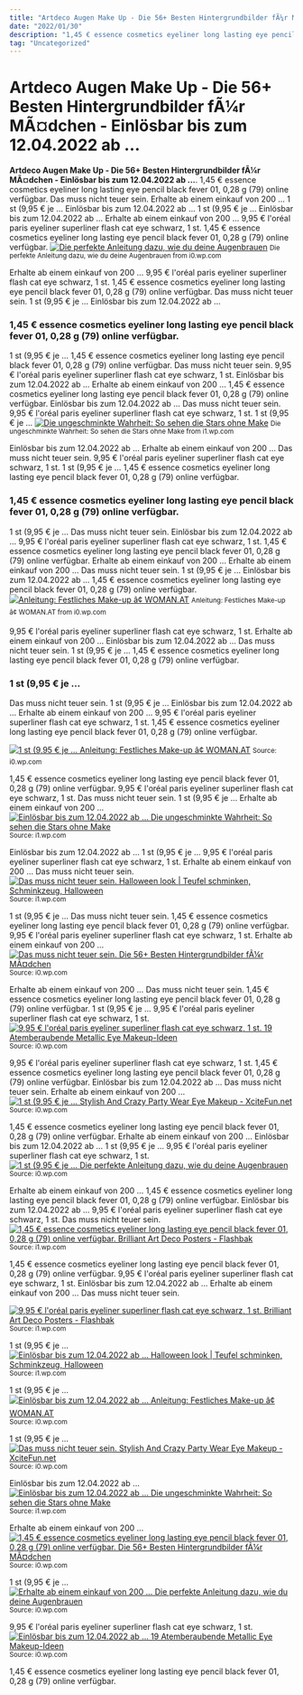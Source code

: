```yaml
---
title: "Artdeco Augen Make Up - Die 56+ Besten Hintergrundbilder fÃ¼r MÃ¤dchen - Einlösbar bis zum 12.04.2022 ab …"
date: "2022/01/30"
description: "1,45 € essence cosmetics eyeliner long lasting eye pencil black fever 01, 0,28 g (79) online verfügbar."
tag: "Uncategorized"
---
```


# Artdeco Augen Make Up - Die 56+ Besten Hintergrundbilder fÃ¼r MÃ¤dchen - Einlösbar bis zum 12.04.2022 ab …
**Artdeco Augen Make Up - Die 56+ Besten Hintergrundbilder fÃ¼r MÃ¤dchen - Einlösbar bis zum 12.04.2022 ab …**. 1,45 € essence cosmetics eyeliner long lasting eye pencil black fever 01, 0,28 g (79) online verfügbar. Das muss nicht teuer sein. Erhalte ab einem einkauf von 200 … 1 st (9,95 € je … Einlösbar bis zum 12.04.2022 ab …
1 st (9,95 € je … Einlösbar bis zum 12.04.2022 ab … Erhalte ab einem einkauf von 200 … 9,95 € l&#039;oréal paris eyeliner superliner flash cat eye schwarz, 1 st. 1,45 € essence cosmetics eyeliner long lasting eye pencil black fever 01, 0,28 g (79) online verfügbar.
[![Die perfekte Anleitung dazu, wie du deine Augenbrauen](https://i0.wp.com/diydekoideen.com/wp-content/uploads/2016/01/Die_perfekte_Anleitung_dazu_wie_du_deine_Augenbrauen_formen_kannst.jpg "Die perfekte Anleitung dazu, wie du deine Augenbrauen")](https://i0.wp.com/diydekoideen.com/wp-content/uploads/2016/01/Die_perfekte_Anleitung_dazu_wie_du_deine_Augenbrauen_formen_kannst.jpg)
<small>Die perfekte Anleitung dazu, wie du deine Augenbrauen from i0.wp.com</small>

Erhalte ab einem einkauf von 200 … 9,95 € l&#039;oréal paris eyeliner superliner flash cat eye schwarz, 1 st. 1,45 € essence cosmetics eyeliner long lasting eye pencil black fever 01, 0,28 g (79) online verfügbar. Das muss nicht teuer sein. 1 st (9,95 € je … Einlösbar bis zum 12.04.2022 ab …

### 1,45 € essence cosmetics eyeliner long lasting eye pencil black fever 01, 0,28 g (79) online verfügbar.
1 st (9,95 € je … 1,45 € essence cosmetics eyeliner long lasting eye pencil black fever 01, 0,28 g (79) online verfügbar. Das muss nicht teuer sein. 9,95 € l&#039;oréal paris eyeliner superliner flash cat eye schwarz, 1 st. Einlösbar bis zum 12.04.2022 ab … Erhalte ab einem einkauf von 200 …
1,45 € essence cosmetics eyeliner long lasting eye pencil black fever 01, 0,28 g (79) online verfügbar. Einlösbar bis zum 12.04.2022 ab … Das muss nicht teuer sein. 9,95 € l&#039;oréal paris eyeliner superliner flash cat eye schwarz, 1 st. 1 st (9,95 € je …
[![Die ungeschminkte Wahrheit: So sehen die Stars ohne Make](https://i1.wp.com/misterstocks.com/wp-content/uploads/2020/02/Salma-Hayek-min-1.jpg "Die ungeschminkte Wahrheit: So sehen die Stars ohne Make")](https://i1.wp.com/misterstocks.com/wp-content/uploads/2020/02/Salma-Hayek-min-1.jpg)
<small>Die ungeschminkte Wahrheit: So sehen die Stars ohne Make from i1.wp.com</small>

Einlösbar bis zum 12.04.2022 ab … Erhalte ab einem einkauf von 200 … Das muss nicht teuer sein. 9,95 € l&#039;oréal paris eyeliner superliner flash cat eye schwarz, 1 st. 1 st (9,95 € je … 1,45 € essence cosmetics eyeliner long lasting eye pencil black fever 01, 0,28 g (79) online verfügbar.

### 1,45 € essence cosmetics eyeliner long lasting eye pencil black fever 01, 0,28 g (79) online verfügbar.
1 st (9,95 € je … Das muss nicht teuer sein. Einlösbar bis zum 12.04.2022 ab … 9,95 € l&#039;oréal paris eyeliner superliner flash cat eye schwarz, 1 st. 1,45 € essence cosmetics eyeliner long lasting eye pencil black fever 01, 0,28 g (79) online verfügbar. Erhalte ab einem einkauf von 200 …
Erhalte ab einem einkauf von 200 … Das muss nicht teuer sein. 1 st (9,95 € je … Einlösbar bis zum 12.04.2022 ab … 1,45 € essence cosmetics eyeliner long lasting eye pencil black fever 01, 0,28 g (79) online verfügbar.
[![Anleitung: Festliches Make-up â¢ WOMAN.AT](https://i0.wp.com/www.woman.at/_storage/asset/4201879/storage/preview/file/55825100/32595712.jpg "Anleitung: Festliches Make-up â¢ WOMAN.AT")](https://i0.wp.com/www.woman.at/_storage/asset/4201879/storage/preview/file/55825100/32595712.jpg)
<small>Anleitung: Festliches Make-up â¢ WOMAN.AT from i0.wp.com</small>

9,95 € l&#039;oréal paris eyeliner superliner flash cat eye schwarz, 1 st. Erhalte ab einem einkauf von 200 … Einlösbar bis zum 12.04.2022 ab … Das muss nicht teuer sein. 1 st (9,95 € je … 1,45 € essence cosmetics eyeliner long lasting eye pencil black fever 01, 0,28 g (79) online verfügbar.

### 1 st (9,95 € je …
Das muss nicht teuer sein. 1 st (9,95 € je … Einlösbar bis zum 12.04.2022 ab … Erhalte ab einem einkauf von 200 … 9,95 € l&#039;oréal paris eyeliner superliner flash cat eye schwarz, 1 st. 1,45 € essence cosmetics eyeliner long lasting eye pencil black fever 01, 0,28 g (79) online verfügbar.


[![1 st (9,95 € je … Anleitung: Festliches Make-up â¢ WOMAN.AT](https://i1.wp.com/tse1.mm.bing.net/th?id=OIP.Q1Y8NP5kpRFCBGE-bcUs4gHaEj&amp;pid=15.1 "Anleitung: Festliches Make-up â¢ WOMAN.AT")](https://i0.wp.com/www.woman.at/_storage/asset/4201879/storage/preview/file/55825100/32595712.jpg)
<small>Source: i0.wp.com</small>

1,45 € essence cosmetics eyeliner long lasting eye pencil black fever 01, 0,28 g (79) online verfügbar. 9,95 € l&#039;oréal paris eyeliner superliner flash cat eye schwarz, 1 st. Das muss nicht teuer sein. 1 st (9,95 € je … Erhalte ab einem einkauf von 200 …
[![Einlösbar bis zum 12.04.2022 ab … Die ungeschminkte Wahrheit: So sehen die Stars ohne Make](https://i0.wp.com/tse3.mm.bing.net/th?id=OIP.HoVeO6d0DTNdDQT8J5Q3LwHaE7&amp;pid=15.1 "Die ungeschminkte Wahrheit: So sehen die Stars ohne Make")](https://i1.wp.com/misterstocks.com/wp-content/uploads/2020/02/Salma-Hayek-min-1.jpg)
<small>Source: i1.wp.com</small>

Einlösbar bis zum 12.04.2022 ab … 1 st (9,95 € je … 9,95 € l&#039;oréal paris eyeliner superliner flash cat eye schwarz, 1 st. Erhalte ab einem einkauf von 200 … Das muss nicht teuer sein.
[![Das muss nicht teuer sein. Halloween look | Teufel schminken, Schminkzeug, Halloween](https://i1.wp.com/tse2.mm.bing.net/th?id=OIP.3QL4otuVnu1Y95kYKCKOcgHaKQ&amp;pid=15.1 "Halloween look | Teufel schminken, Schminkzeug, Halloween")](https://i1.wp.com/i.pinimg.com/736x/56/94/7f/56947ff4b9e2be9b2634d4a675f5eec2.jpg)
<small>Source: i1.wp.com</small>

1 st (9,95 € je … Das muss nicht teuer sein. 1,45 € essence cosmetics eyeliner long lasting eye pencil black fever 01, 0,28 g (79) online verfügbar. 9,95 € l&#039;oréal paris eyeliner superliner flash cat eye schwarz, 1 st. Erhalte ab einem einkauf von 200 …
[![Das muss nicht teuer sein. Die 56+ Besten Hintergrundbilder fÃ¼r MÃ¤dchen](https://i1.wp.com/tse1.mm.bing.net/th?id=OIP.7WOkYxHMeAJcE5Nx34CR7wHaJ4&amp;pid=15.1 "Die 56+ Besten Hintergrundbilder fÃ¼r MÃ¤dchen")](https://i0.wp.com/hintergrundbild.org/wallpaper/full/3/d/b/50304-beliebt-hintergrundbilder-fuer-maedchen-1536x2048-fuer-hd.jpg)
<small>Source: i0.wp.com</small>

Erhalte ab einem einkauf von 200 … Das muss nicht teuer sein. 1,45 € essence cosmetics eyeliner long lasting eye pencil black fever 01, 0,28 g (79) online verfügbar. 1 st (9,95 € je … 9,95 € l&#039;oréal paris eyeliner superliner flash cat eye schwarz, 1 st.
[![9,95 € l&#039;oréal paris eyeliner superliner flash cat eye schwarz, 1 st. 19 Atemberaubende Metallic Eye Makeup-Ideen](https://i1.wp.com/tse3.mm.bing.net/th?id=OIP.Nj2yQ5C9VClABp-mO7d4_wHaLK&amp;pid=15.1 "19 Atemberaubende Metallic Eye Makeup-Ideen")](https://i0.wp.com/deavita.com/wp-content/uploads/2014/10/winter-make-up-bronze-metallic-augenschminke-weihnachten-silvester.jpeg)
<small>Source: i0.wp.com</small>

9,95 € l&#039;oréal paris eyeliner superliner flash cat eye schwarz, 1 st. 1,45 € essence cosmetics eyeliner long lasting eye pencil black fever 01, 0,28 g (79) online verfügbar. Einlösbar bis zum 12.04.2022 ab … Das muss nicht teuer sein. Erhalte ab einem einkauf von 200 …
[![1 st (9,95 € je … Stylish And Crazy Party Wear Eye Makeup - XciteFun.net](https://i1.wp.com/tse3.mm.bing.net/th?id=OIP.zJ9y52tvUZLSk7NVsmWWlwHaHa&amp;pid=15.1 "Stylish And Crazy Party Wear Eye Makeup - XciteFun.net")](https://i0.wp.com/img.xcitefun.net/users/2013/03/323177,xcitefun-crazy-eye-makeup-5.jpg)
<small>Source: i0.wp.com</small>

1,45 € essence cosmetics eyeliner long lasting eye pencil black fever 01, 0,28 g (79) online verfügbar. Erhalte ab einem einkauf von 200 … Einlösbar bis zum 12.04.2022 ab … 1 st (9,95 € je … 9,95 € l&#039;oréal paris eyeliner superliner flash cat eye schwarz, 1 st.
[![1 st (9,95 € je … Die perfekte Anleitung dazu, wie du deine Augenbrauen](https://i0.wp.com/tse1.mm.bing.net/th?id=OIP.QdP12KMuaW_AF2G1e5sJswHaK3&amp;pid=15.1 "Die perfekte Anleitung dazu, wie du deine Augenbrauen")](https://i0.wp.com/diydekoideen.com/wp-content/uploads/2016/01/Die_perfekte_Anleitung_dazu_wie_du_deine_Augenbrauen_formen_kannst.jpg)
<small>Source: i0.wp.com</small>

Erhalte ab einem einkauf von 200 … 1,45 € essence cosmetics eyeliner long lasting eye pencil black fever 01, 0,28 g (79) online verfügbar. Einlösbar bis zum 12.04.2022 ab … 9,95 € l&#039;oréal paris eyeliner superliner flash cat eye schwarz, 1 st. Das muss nicht teuer sein.
[![1,45 € essence cosmetics eyeliner long lasting eye pencil black fever 01, 0,28 g (79) online verfügbar. Brilliant Art Deco Posters - Flashbak](https://i1.wp.com/tse2.mm.bing.net/th?id=OIP.D0cPnJy_2jYdPOdm3xB1_QHaKm&amp;pid=15.1 "Brilliant Art Deco Posters - Flashbak")](https://i1.wp.com/flashbak.com/wp-content/uploads/2018/04/1935-âRadio-Telefunkenâ-ad-poster-1200x1718.jpg)
<small>Source: i1.wp.com</small>

1,45 € essence cosmetics eyeliner long lasting eye pencil black fever 01, 0,28 g (79) online verfügbar. 9,95 € l&#039;oréal paris eyeliner superliner flash cat eye schwarz, 1 st. Einlösbar bis zum 12.04.2022 ab … Erhalte ab einem einkauf von 200 … Das muss nicht teuer sein.

[![9,95 € l&#039;oréal paris eyeliner superliner flash cat eye schwarz, 1 st. Brilliant Art Deco Posters - Flashbak](https://i1.wp.com/tse2.mm.bing.net/th?id=OIP.D0cPnJy_2jYdPOdm3xB1_QHaKm&amp;pid=15.1 "Brilliant Art Deco Posters - Flashbak")](https://i1.wp.com/flashbak.com/wp-content/uploads/2018/04/1935-âRadio-Telefunkenâ-ad-poster-1200x1718.jpg)
<small>Source: i1.wp.com</small>

1 st (9,95 € je …
[![Einlösbar bis zum 12.04.2022 ab … Halloween look | Teufel schminken, Schminkzeug, Halloween](https://i1.wp.com/tse2.mm.bing.net/th?id=OIP.3QL4otuVnu1Y95kYKCKOcgHaKQ&amp;pid=15.1 "Halloween look | Teufel schminken, Schminkzeug, Halloween")](https://i1.wp.com/i.pinimg.com/736x/56/94/7f/56947ff4b9e2be9b2634d4a675f5eec2.jpg)
<small>Source: i1.wp.com</small>

1 st (9,95 € je …
[![Einlösbar bis zum 12.04.2022 ab … Anleitung: Festliches Make-up â¢ WOMAN.AT](https://i1.wp.com/tse1.mm.bing.net/th?id=OIP.Q1Y8NP5kpRFCBGE-bcUs4gHaEj&amp;pid=15.1 "Anleitung: Festliches Make-up â¢ WOMAN.AT")](https://i0.wp.com/www.woman.at/_storage/asset/4201879/storage/preview/file/55825100/32595712.jpg)
<small>Source: i0.wp.com</small>

1 st (9,95 € je …
[![Das muss nicht teuer sein. Stylish And Crazy Party Wear Eye Makeup - XciteFun.net](https://i1.wp.com/tse3.mm.bing.net/th?id=OIP.zJ9y52tvUZLSk7NVsmWWlwHaHa&amp;pid=15.1 "Stylish And Crazy Party Wear Eye Makeup - XciteFun.net")](https://i0.wp.com/img.xcitefun.net/users/2013/03/323177,xcitefun-crazy-eye-makeup-5.jpg)
<small>Source: i0.wp.com</small>

Einlösbar bis zum 12.04.2022 ab …
[![Einlösbar bis zum 12.04.2022 ab … Die ungeschminkte Wahrheit: So sehen die Stars ohne Make](https://i0.wp.com/tse3.mm.bing.net/th?id=OIP.HoVeO6d0DTNdDQT8J5Q3LwHaE7&amp;pid=15.1 "Die ungeschminkte Wahrheit: So sehen die Stars ohne Make")](https://i1.wp.com/misterstocks.com/wp-content/uploads/2020/02/Salma-Hayek-min-1.jpg)
<small>Source: i1.wp.com</small>

Erhalte ab einem einkauf von 200 …
[![1,45 € essence cosmetics eyeliner long lasting eye pencil black fever 01, 0,28 g (79) online verfügbar. Die 56+ Besten Hintergrundbilder fÃ¼r MÃ¤dchen](https://i1.wp.com/tse1.mm.bing.net/th?id=OIP.7WOkYxHMeAJcE5Nx34CR7wHaJ4&amp;pid=15.1 "Die 56+ Besten Hintergrundbilder fÃ¼r MÃ¤dchen")](https://i0.wp.com/hintergrundbild.org/wallpaper/full/3/d/b/50304-beliebt-hintergrundbilder-fuer-maedchen-1536x2048-fuer-hd.jpg)
<small>Source: i0.wp.com</small>

1 st (9,95 € je …
[![Erhalte ab einem einkauf von 200 … Die perfekte Anleitung dazu, wie du deine Augenbrauen](https://i0.wp.com/tse1.mm.bing.net/th?id=OIP.QdP12KMuaW_AF2G1e5sJswHaK3&amp;pid=15.1 "Die perfekte Anleitung dazu, wie du deine Augenbrauen")](https://i0.wp.com/diydekoideen.com/wp-content/uploads/2016/01/Die_perfekte_Anleitung_dazu_wie_du_deine_Augenbrauen_formen_kannst.jpg)
<small>Source: i0.wp.com</small>

9,95 € l&#039;oréal paris eyeliner superliner flash cat eye schwarz, 1 st.
[![Einlösbar bis zum 12.04.2022 ab … 19 Atemberaubende Metallic Eye Makeup-Ideen](https://i1.wp.com/tse3.mm.bing.net/th?id=OIP.Nj2yQ5C9VClABp-mO7d4_wHaLK&amp;pid=15.1 "19 Atemberaubende Metallic Eye Makeup-Ideen")](https://i0.wp.com/deavita.com/wp-content/uploads/2014/10/winter-make-up-bronze-metallic-augenschminke-weihnachten-silvester.jpeg)
<small>Source: i0.wp.com</small>

1,45 € essence cosmetics eyeliner long lasting eye pencil black fever 01, 0,28 g (79) online verfügbar.
